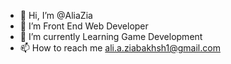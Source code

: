 - 👋 Hi, I’m @AliaZia
- 👀 I’m Front End Web Developer
- 🌱 I’m currently Learning Game Development
- 📫 How to reach me ali.a.ziabakhsh1@gmail.com

<!---
AliaZia/AliaZia is a ✨ special ✨ repository because its `README.md` (this file) appears on your GitHub profile.
You can click the Preview link to take a look at your changes.change for change
--->
